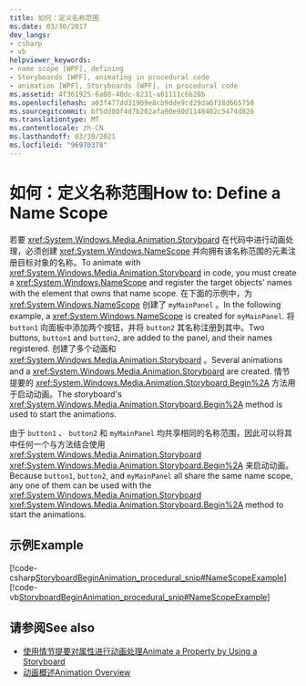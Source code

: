 ```yaml
---
title: 如何：定义名称范围
ms.date: 03/30/2017
dev_langs:
- csharp
- vb
helpviewer_keywords:
- name scope [WPF], defining
- Storyboards [WPF], animating in procedural code
- animation [WPF], Storyboards [WPF], in procedural code
ms.assetid: 4f361925-6a08-40dc-8231-a61111c6b28b
ms.openlocfilehash: a03f477dd31909e8cb9dde9cd29da6f38d665758
ms.sourcegitcommit: bf5dd80f4d7b202afa90e90d1148402c5474d826
ms.translationtype: MT
ms.contentlocale: zh-CN
ms.lasthandoff: 03/30/2021
ms.locfileid: "96970378"
---
```

# <a name="how-to-define-a-name-scope"></a><span data-ttu-id="f7da9-102">如何：定义名称范围</span><span class="sxs-lookup"><span data-stu-id="f7da9-102">How to: Define a Name Scope</span></span>
<span data-ttu-id="f7da9-103">若要 <xref:System.Windows.Media.Animation.Storyboard> 在代码中进行动画处理，必须创建 <xref:System.Windows.NameScope> 并向拥有该名称范围的元素注册目标对象的名称。</span><span class="sxs-lookup"><span data-stu-id="f7da9-103">To animate with <xref:System.Windows.Media.Animation.Storyboard> in code, you must create a <xref:System.Windows.NameScope> and register the target objects' names with the element that owns that name scope.</span></span> <span data-ttu-id="f7da9-104">在下面的示例中，为 <xref:System.Windows.NameScope> 创建了 `myMainPanel` 。</span><span class="sxs-lookup"><span data-stu-id="f7da9-104">In the following example, a <xref:System.Windows.NameScope> is created for `myMainPanel`.</span></span> <span data-ttu-id="f7da9-105">将 `button1` 向面板中添加两个按钮，并将 `button2` 其名称注册到其中。</span><span class="sxs-lookup"><span data-stu-id="f7da9-105">Two buttons, `button1` and `button2`, are added to the panel, and their names registered.</span></span> <span data-ttu-id="f7da9-106">创建了多个动画和 <xref:System.Windows.Media.Animation.Storyboard> 。</span><span class="sxs-lookup"><span data-stu-id="f7da9-106">Several animations and a <xref:System.Windows.Media.Animation.Storyboard> are created.</span></span> <span data-ttu-id="f7da9-107">情节提要的 <xref:System.Windows.Media.Animation.Storyboard.Begin%2A> 方法用于启动动画。</span><span class="sxs-lookup"><span data-stu-id="f7da9-107">The storyboard's <xref:System.Windows.Media.Animation.Storyboard.Begin%2A> method is used to start the animations.</span></span>  
  
 <span data-ttu-id="f7da9-108">由于 `button1` 、 `button2` 和 `myMainPanel` 均共享相同的名称范围，因此可以将其中任何一个与方法结合使用 <xref:System.Windows.Media.Animation.Storyboard> <xref:System.Windows.Media.Animation.Storyboard.Begin%2A> 来启动动画。</span><span class="sxs-lookup"><span data-stu-id="f7da9-108">Because `button1`, `button2`, and `myMainPanel` all share the same name scope, any one of them can be used with the <xref:System.Windows.Media.Animation.Storyboard> <xref:System.Windows.Media.Animation.Storyboard.Begin%2A> method to start the animations.</span></span>  
  
## <a name="example"></a><span data-ttu-id="f7da9-109">示例</span><span class="sxs-lookup"><span data-stu-id="f7da9-109">Example</span></span>  
 [!code-csharp[StoryboardBeginAnimation_procedural_snip#NameScopeExample](~/samples/snippets/csharp/VS_Snippets_Wpf/StoryboardBeginAnimation_procedural_snip/CSharp/ScopeExample.cs#namescopeexample)]
 [!code-vb[StoryboardBeginAnimation_procedural_snip#NameScopeExample](~/samples/snippets/visualbasic/VS_Snippets_Wpf/StoryboardBeginAnimation_procedural_snip/visualbasic/scopeexample.vb#namescopeexample)]  
  
## <a name="see-also"></a><span data-ttu-id="f7da9-110">请参阅</span><span class="sxs-lookup"><span data-stu-id="f7da9-110">See also</span></span>

- [<span data-ttu-id="f7da9-111">使用情节提要对属性进行动画处理</span><span class="sxs-lookup"><span data-stu-id="f7da9-111">Animate a Property by Using a Storyboard</span></span>](how-to-animate-a-property-by-using-a-storyboard.md)
- [<span data-ttu-id="f7da9-112">动画概述</span><span class="sxs-lookup"><span data-stu-id="f7da9-112">Animation Overview</span></span>](animation-overview.md)
